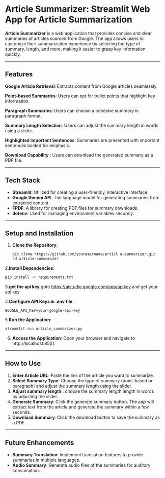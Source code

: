 # **Article Summarizer: Streamlit Web App for Article Summarization**

**Article Summarizer** is a web application that provides concise and clear summaries of articles sourced from Google. The app allows users to customize their summarization experience by selecting the type of summary, length, and more, making it easier to grasp key information quickly.

---

## **Features**

**Google Article Retrieval**: Extracts content from Google articles seamlessly.

**Point-based Summaries**: Users can opt for bullet points that highlight key information.

**Paragraph Summaries**: Users can choose a cohesive summary in paragraph format.

**Summary Length Selection**: Users can adjust the summary length in words using a slider.

**Highlighted Important Sentences**: Summaries are presented with important sentences bolded for emphasis.

**Download Capability** : Users can download the generated summary as a PDF file.


---

## **Tech Stack**

- **Streamlit**: Utilized for creating a user-friendly, interactive interface.
- **Google Gemini API**: The language model for generating summaries from extracted content.
- **FPDF**: A library for creating PDF files for summary downloads.
- **dotenv**: Used for managing environment variables securely.

---

## **Setup and Installation**

1. **Clone the Repository**:
   ```bash
   git clone https://github.com/yourusername/articl e-summarizer.git
   cd article-summarizer
   ```

2.**Install Dependencies**:
``` bash
pip install -r requirements.txt
```

3.**get the api key**
  goto https://aistudio.google.com/app/apikey and get your api key

4.**Configure API Keys in .env file**
```
GOOGLE_API_KEY=your-google-api-key
``` 
5.**Run the Application**:
``` bash
streamlit run article_summarizer.py
```
6. **Access the Application**: Open your browser and navigate to http://localhost:8501.


-------------------

## **How to Use**

1. **Enter Article URL**: Paste the link of the article you want to summarize.
2. **Select Summary Type**: Choose the type of summary (point-based or paragraph) and adjust the summary length using the slider.
3. **Adjust summary length** : choose the summary length length in words by adjusting the slider.
4. **Generate Summary**: Click the generate summary button. The app will extract text from the article and generate the summary within a few seconds.
5. **Download Summary**: Click the download button to save the summary as a PDF.

---

## **Future Enhancements**

- **Summary Translation**: Implement translation features to provide summaries in multiple languages.
- **Audio Summary**: Generate audio files of the summaries for auditory consumption.
